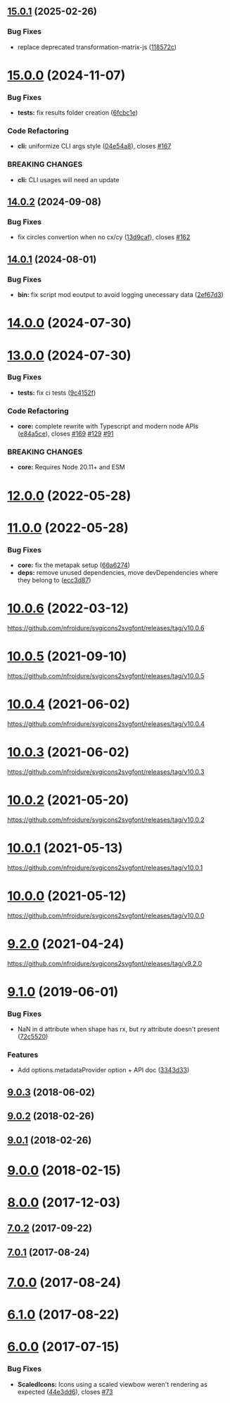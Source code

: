 ## [15.0.1](https://github.com/nfroidure/svgicons2svgfont/compare/v15.0.0...v15.0.1) (2025-02-26)


### Bug Fixes

* replace deprecated transformation-matrix-js ([118572c](https://github.com/nfroidure/svgicons2svgfont/commit/118572c009f3e3e06da5eea0dac48e3cc296913b))



# [15.0.0](https://github.com/nfroidure/svgicons2svgfont/compare/v14.0.2...v15.0.0) (2024-11-07)


### Bug Fixes

* **tests:** fix results folder creation ([6fcbc1e](https://github.com/nfroidure/svgicons2svgfont/commit/6fcbc1e9c7cf157e783527a1861c762733b3cfbb))


### Code Refactoring

* **cli:** uniformize CLI args style ([04e54a8](https://github.com/nfroidure/svgicons2svgfont/commit/04e54a8824d83575c7d4d17537e31c7c7425f83f)), closes [#167](https://github.com/nfroidure/svgicons2svgfont/issues/167)


### BREAKING CHANGES

* **cli:** CLI usages will need an update



## [14.0.2](https://github.com/nfroidure/svgicons2svgfont/compare/v14.0.1...v14.0.2) (2024-09-08)


### Bug Fixes

* fix circles convertion when no cx/cy ([13d9caf](https://github.com/nfroidure/svgicons2svgfont/commit/13d9caf999242490289c2ef0c22780120cdc030b)), closes [#162](https://github.com/nfroidure/svgicons2svgfont/issues/162)



## [14.0.1](https://github.com/nfroidure/svgicons2svgfont/compare/v14.0.0...v14.0.1) (2024-08-01)


### Bug Fixes

* **bin:** fix script mod eoutput to avoid logging unecessary data ([2ef67d3](https://github.com/nfroidure/svgicons2svgfont/commit/2ef67d320ef31e01d4ad4eab996adf9eb1386358))



# [14.0.0](https://github.com/nfroidure/svgicons2svgfont/compare/v13.0.0...v14.0.0) (2024-07-30)



# [13.0.0](https://github.com/nfroidure/svgicons2svgfont/compare/v12.0.0...v13.0.0) (2024-07-30)


### Bug Fixes

* **tests:** fix ci tests ([9c4152f](https://github.com/nfroidure/svgicons2svgfont/commit/9c4152f42c465db06841fd46ba02c55d4c2d6cdc))


### Code Refactoring

* **core:** complete rewrite with Typescript and modern node APIs ([e84a5ce](https://github.com/nfroidure/svgicons2svgfont/commit/e84a5ceca5c3b73662d986ffbfcadabbe8b766d8)), closes [#169](https://github.com/nfroidure/svgicons2svgfont/issues/169) [#129](https://github.com/nfroidure/svgicons2svgfont/issues/129) [#91](https://github.com/nfroidure/svgicons2svgfont/issues/91)


### BREAKING CHANGES

* **core:** Requires Node 20.11+ and ESM



# [12.0.0](https://github.com/nfroidure/svgicons2svgfont/compare/v11.0.0...v12.0.0) (2022-05-28)



# [11.0.0](https://github.com/nfroidure/svgicons2svgfont/compare/v10.0.6...v11.0.0) (2022-05-28)


### Bug Fixes

* **core:** fix the metapak setup ([66a6274](https://github.com/nfroidure/svgicons2svgfont/commit/66a6274d2917979298a96fc7597ceb68d1689b83))
* **deps:** remove unused dependencies, move devDependencies where they belong to ([ecc3d87](https://github.com/nfroidure/svgicons2svgfont/commit/ecc3d8736df9d7dbb4116475c8bc1b062bd70565))



<a name="10.0.6"></a>
# [10.0.6](https://github.com/nfroidure/svgicons2svgfont/compare/v10.0.5...v10.0.6) (2022-03-12)

https://github.com/nfroidure/svgicons2svgfont/releases/tag/v10.0.6

<a name="10.0.5"></a>
# [10.0.5](https://github.com/nfroidure/svgicons2svgfont/compare/v10.0.4...v10.0.5) (2021-09-10)

https://github.com/nfroidure/svgicons2svgfont/releases/tag/v10.0.5

<a name="10.0.4"></a>
# [10.0.4](https://github.com/nfroidure/svgicons2svgfont/compare/v10.0.4...v10.0.4) (2021-06-02)

https://github.com/nfroidure/svgicons2svgfont/releases/tag/v10.0.4

<a name="10.0.3"></a>
# [10.0.3](https://github.com/nfroidure/svgicons2svgfont/compare/v10.0.2...v10.0.3) (2021-06-02)

https://github.com/nfroidure/svgicons2svgfont/releases/tag/v10.0.3

<a name="10.0.2"></a>
# [10.0.2](https://github.com/nfroidure/svgicons2svgfont/compare/v10.0.1...v10.0.2) (2021-05-20)

https://github.com/nfroidure/svgicons2svgfont/releases/tag/v10.0.2

<a name="10.0.1"></a>
# [10.0.1](https://github.com/nfroidure/svgicons2svgfont/compare/v9.2.0...v10.0.1) (2021-05-13)

https://github.com/nfroidure/svgicons2svgfont/releases/tag/v10.0.1

<a name="10.0.0"></a>
# [10.0.0](https://github.com/nfroidure/svgicons2svgfont/compare/v9.2.0...v10.0.0) (2021-05-12)

https://github.com/nfroidure/svgicons2svgfont/releases/tag/v10.0.0

<a name="9.2.0"></a>
# [9.2.0](https://github.com/nfroidure/svgicons2svgfont/compare/v9.1.0...v9.2.0) (2021-04-24)

https://github.com/nfroidure/svgicons2svgfont/releases/tag/v9.2.0

<a name="9.1.0"></a>
# [9.1.0](https://github.com/nfroidure/svgicons2svgfont/compare/v9.0.3...v9.1.0) (2019-06-01)


### Bug Fixes

* NaN in d attribute when shape has rx, but ry attribute doesn't present ([72c5520](https://github.com/nfroidure/svgicons2svgfont/commit/72c5520))


### Features

* Add options.metadataProvider option + API doc ([3343d33](https://github.com/nfroidure/svgicons2svgfont/commit/3343d33))



<a name="9.0.3"></a>
## [9.0.3](https://github.com/nfroidure/svgicons2svgfont/compare/v9.0.2...v9.0.3) (2018-06-02)



<a name="9.0.2"></a>
## [9.0.2](https://github.com/nfroidure/svgicons2svgfont/compare/v9.0.1...v9.0.2) (2018-02-26)



<a name="9.0.1"></a>
## [9.0.1](https://github.com/nfroidure/svgicons2svgfont/compare/v9.0.0...v9.0.1) (2018-02-26)



<a name="9.0.0"></a>
# [9.0.0](https://github.com/nfroidure/svgicons2svgfont/compare/v8.0.0...v9.0.0) (2018-02-15)



<a name="8.0.0"></a>
# [8.0.0](https://github.com/nfroidure/svgicons2svgfont/compare/v7.0.0...v8.0.0) (2017-12-03)



<a name="7.0.2"></a>
## [7.0.2](https://github.com/nfroidure/svgicons2svgfont/compare/v7.0.0...v7.0.2) (2017-09-22)



<a name="7.0.1"></a>
## [7.0.1](https://github.com/nfroidure/svgicons2svgfont/compare/v7.0.0...v7.0.1) (2017-08-24)



<a name="7.0.0"></a>
# [7.0.0](https://github.com/nfroidure/svgicons2svgfont/compare/v6.0.0...v7.0.0) (2017-08-24)



<a name="6.1.0"></a>
# [6.1.0](https://github.com/nfroidure/svgicons2svgfont/compare/v6.0.0...v6.1.0) (2017-08-22)



<a name="6.0.0"></a>
# [6.0.0](https://github.com/nfroidure/svgicons2svgfont/compare/v5.0.2...v6.0.0) (2017-07-15)


### Bug Fixes

* **ScaledIcons:** Icons using a scaled viewbow weren't rendering as expected ([44e3dd6](https://github.com/nfroidure/svgicons2svgfont/commit/44e3dd6)), closes [#73](https://github.com/nfroidure/svgicons2svgfont/issues/73)



